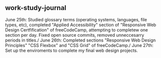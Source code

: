 ## work-study-journal
June 25th: Studied glossary terms (operating systems, languages, file types, etc), completed "Applied Accessibility" section of "Responsive Web Design Certfification" of freeCodeCamp, attempting to completew one section per day. Fixed open source commits, removed unneccesarry periods in titles./
June 26th: Completed sections "Responsive Web Design Principles" "CSS Flexbox" and "CSS Grid" of freeCodeCamp./
June 27th: Set up the enviroments to complete my final web design projects.
